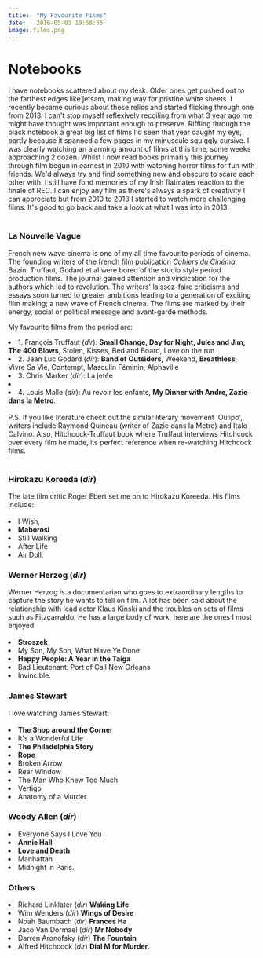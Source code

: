 ```yaml
---
title:  "My Favourite Films"
date:   2016-05-03 19:58:55
image: films.png
---
```


<h1>Notebooks</strong></h1>
I have notebooks scattered about my desk. Older ones get pushed out to the farthest edges like jetsam, making way for pristine white sheets. I recently became curious about these relics and started flicking through one from 2013. I can't stop myself reflexively recoiling from what 3 year ago me might have thought was important enough to preserve. Riffling through the black notebook a great big list of films I'd seen that year caught my eye, partly because it spanned a few pages in my minuscule squiggly cursive. I was clearly watching an alarming amount of films at this time, some weeks approaching 2 dozen. Whilst I now read books primarily this journey through film begun in earnest in 2010 with watching horror films for fun with friends. We'd always try and find something new and obscure to scare each other with. I still have fond memories of my Irish flatmates reaction to the finale of REC. I can enjoy any film as there's always a spark of creativity I can appreciate but from 2010 to 2013 I started to watch more challenging films. It's good to go back and take a look at what I was into in 2013.<br><br>

<h3>La Nouvelle Vague</h3>
French new wave cinema is one of my all time favourite periods of cinema. The founding writers of the french film publication <em>Cahiers du Cinéma</em>, Bazin, Truffaut, Godard et al were bored of the studio style period production films. The journal gained attention and vindication for the authors which led to revolution. The writers' laissez-faire criticisms and essays soon turned to greater ambitions leading to a generation of exciting film making; a new wave of French cinema. The films are marked by their energy, social or political message and avant-garde methods. <br>

My favourite films from the period are:

<li>1. François Truffaut (<em>dir</em>): <strong>Small Change, Day for Night, Jules and Jim, The 400 Blows</strong>, Stolen, Kisses, Bed and Board, Love on the run</li>
<li>2. Jean Luc Godard (<em>dir</em>): <strong>Band of Outsiders</strong>, Weekend, <strong>Breathless</strong>, Vivre Sa Vie, Contempt, Masculin Féminin, Alphaville</li>
<li>3. Chris Marker (<em>dir</em>): La jetée<li/>
<li>4. Louis Malle (<em>dir</em>): Au revoir les enfants, <strong>My Dinner with Andre, Zazie dans la Metro</strong>.</li>

<br>
P.S. If you like literature check out the similar literary movement 'Oulipo', writers include Raymond Quineau (writer of Zazie dans la Metro) and Italo Calvino. Also, Hitchcock-Truffaut book where Truffaut interviews Hitchcock over every film he made, its perfect reference when re-watching Hitchcock films.
<br><br>

<h3>Hirokazu Koreeda (<em>dir</em>)</h3>
The late film critic Roger Ebert set me on to Hirokazu Koreeda. His films include: <br><br>
<li>I Wish,</li>
<li><strong>Maborosi</strong> </li>
<li>Still Walking</li>
<li>After Life </li>
<li>Air Doll.</li>


<h3>Werner Herzog (<em>dir</em>)</h3>
Werner Herzog is a documentarian who goes to extraordinary lengths to capture the story he wants to tell on film. A lot has been said about the relationship with lead actor Klaus Kinski and the troubles on sets of films such as Fitzcarraldo. He has a large body of work, here are the ones I most enjoyed.<br><br>
<li><strong>Stroszek</strong></li>
<li>My Son, My Son, What Have Ye Done</li>
<li><strong>Happy People: A Year in the Taiga</strong></li>
<li>Bad Lieutenant: Port of Call New Orleans</li>
<li>Invincible. </li>


<h3>James Stewart</h3>
I love watching James Stewart:<br><br>
<li><strong>The Shop around the Corner</strong></li>
<li>It's a Wonderful Life </li>
<li><strong>The Philadelphia Story </strong></li>
<li><strong>Rope</strong></li>
<li>Broken Arrow </li>
<li>Rear Window</li>
<li>The Man Who Knew Too Much</li>
<li>Vertigo</li>
<li>Anatomy of a Murder. </li>


<h3>Woody Allen (<em>dir</em>)</h3>
<li>Everyone Says I Love You</li>
<li><strong>Annie Hall</strong></li>
<li><strong>Love and Death</strong></li>
<li>Manhattan </li>
<li>Midnight in Paris.</li>


<h3>Others</h3>
<li>Richard Linklater (<em>dir</em>) <strong>Waking Life</strong></li>
<li>Wim Wenders (<em>dir</em>) <strong>Wings of Desire</strong></li>
<li>Noah Baumbach (<em>dir</em>) <strong>Frances Ha</strong></li>
<li>Jaco Van Dormael (<em>dir</em>) <strong>Mr Nobody</strong></li>
<li>Darren Aronofsky (<em>dir</em>) <strong>The Fountain</strong></li>
<li>Alfred Hitchcock (<em>dir</em>) <strong>Dial M for Murder.</strong></li>
<br><br>
